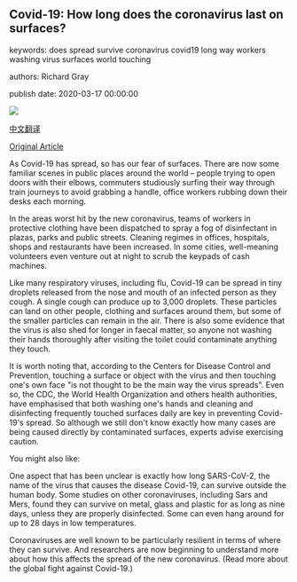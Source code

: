 ## Covid-19: How long does the coronavirus last on surfaces?

keywords: does spread survive coronavirus covid19 long way workers washing virus surfaces world touching

authors: Richard Gray

publish date: 2020-03-17 00:00:00

![](https://ichef.bbci.co.uk/wwfeatures/live/624_351/images/live/p0/86/vr/p086vryj.jpg)

[中文翻译](Covid-19%3A%20How%20long%20does%20the%20coronavirus%20last%20on%20surfaces%3F_zh.md)

[Original Article](https://www.bbc.com/future/article/20200317-covid-19-how-long-does-the-coronavirus-last-on-surfaces)

As Covid-19 has spread, so has our fear of surfaces. There are now some familiar scenes in public places around the world – people trying to open doors with their elbows, commuters studiously surfing their way through train journeys to avoid grabbing a handle, office workers rubbing down their desks each morning.

In the areas worst hit by the new coronavirus, teams of workers in protective clothing have been dispatched to spray a fog of disinfectant in plazas, parks and public streets. Cleaning regimes in offices, hospitals, shops and restaurants have been increased. In some cities, well-meaning volunteers even venture out at night to scrub the keypads of cash machines.

Like many respiratory viruses, including flu, Covid-19 can be spread in tiny droplets released from the nose and mouth of an infected person as they cough. A single cough can produce up to 3,000 droplets. These particles can land on other people, clothing and surfaces around them, but some of the smaller particles can remain in the air. There is also some evidence that the virus is also shed for longer in faecal matter, so anyone not washing their hands thoroughly after visiting the toilet could contaminate anything they touch.

It is worth noting that, according to the Centers for Disease Control and Prevention, touching a surface or object with the virus and then touching one's own face "is not thought to be the main way the virus spreads". Even so, the CDC, the World Health Organization and others health authorities, have emphasised that both washing one's hands and cleaning and disinfecting frequently touched surfaces daily are key in preventing Covid-19's spread. So although we still don't know exactly how many cases are being caused directly by contaminated surfaces, experts advise exercising caution.

You might also like:

One aspect that has been unclear is exactly how long SARS-CoV-2, the name of the virus that causes the disease Covid-19, can survive outside the human body. Some studies on other coronaviruses, including Sars and Mers, found they can survive on metal, glass and plastic for as long as nine days, unless they are properly disinfected. Some can even hang around for up to 28 days in low temperatures.

Coronaviruses are well known to be particularly resilient in terms of where they can survive. And researchers are now beginning to understand more about how this affects the spread of the new coronavirus. (Read more about the global fight against Covid-19.)